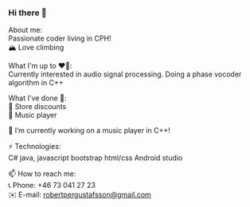 ### Hi there 👋  

About me:  
Passionate coder living in CPH!  
🏔️ Love climbing  

What I'm up to ❤️‍🔥:  
Currently interested in audio signal processing. Doing a phase vocoder algorithm in C++  

What I've done 🍇:  
🏪 Store discounts    
🎼 Music player

🔭 I’m currently working on a music player in C++!  

⚡ Technologies:  
C#
java, 
javascript
bootstrap
html/css
Android studio  

📫 How to reach me:   
📞 Phone: +46 73 041 27 23  
✉️ E-mail: robertpergustafsson@gmail.com  

<!--
**carrotunderscore/carrotunderscore** is a ✨ _special_ ✨ repository because its `README.md` (this file) appears on your GitHub profile.

Here are some ideas to get you started:

- 🔭 I’m currently working on ...
- 🌱 I’m currently learning ...
- 👯 I’m looking to collaborate on ...
- 🤔 I’m looking for help with ...
- 💬 Ask me about ...
- 📫 How to reach me: ...
- 😄 Pronouns: ...
- ⚡ Fun fact: ...
-->
